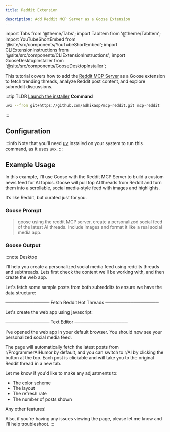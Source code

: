 ```yaml
---
title: Reddit Extension

description: Add Reddit MCP Server as a Goose Extension
---
```


import Tabs from '@theme/Tabs';
import TabItem from '@theme/TabItem';
import YouTubeShortEmbed from '@site/src/components/YouTubeShortEmbed';
import CLIExtensionInstructions from '@site/src/components/CLIExtensionInstructions';
import GooseDesktopInstaller from '@site/src/components/GooseDesktopInstaller';


<!-- <YouTubeShortEmbed videoUrl="https://www.youtube.com/embed/VIDEO_ID" /> -->


This tutorial covers how to add the [Reddit MCP Server](https://github.com/adhikasp/mcp-reddit) as a Goose extension to fetch trending threads, analyze Reddit post content, and explore subreddit discussions.

:::tip TLDR
<Tabs groupId="interface">
  <TabItem value="ui" label="Goose Desktop" default>
  [Launch the installer](goose://extension?cmd=uvx&arg=--from&arg=git%2Bhttps%3A%2F%2Fgithub.com%2Fadhikasp%2Fmcp-reddit.git&arg=mcp-reddit&id=reddit&name=Reddit&description=Fetch%20and%20analyze%20Reddit%20content)
  </TabItem>
  <TabItem value="cli" label="Goose CLI">
  **Command**
  ```sh
  uvx --from git+https://github.com/adhikasp/mcp-reddit.git mcp-reddit
  ```
  </TabItem>
</Tabs>
:::

## Configuration

:::info
Note that you'll need [uv](https://docs.astral.sh/uv/#installation) installed on your system to run this command, as it uses `uvx`.
:::

<Tabs groupId="interface">
  <TabItem value="ui" label="Goose Desktop" default>
    <GooseDesktopInstaller
      extensionId="reddit"
      extensionName="Reddit"
      description="Fetch and analyze Reddit content"
      command="uvx"
      args={["--from", "git+https://github.com/adhikasp/mcp-reddit.git", "mcp-reddit"]}
    />
  </TabItem>

  <TabItem value="cli" label="Goose CLI (No Env Vars)">
    <CLIExtensionInstructions
      name="Reddit MCP"
      command="uvx --from git+https://github.com/adhikasp/mcp-reddit.git mcp-reddit"
      timeout={300}
    />
  </TabItem>

</Tabs>

## Example Usage

In this example, I’ll use Goose with the Reddit MCP Server to build a custom news feed for AI topics. Goose will pull top AI threads from Reddit and turn them into a scrollable, social media-style feed with images and highlights.

It’s like Reddit, but curated just for you.

### Goose Prompt

> goose using the reddit MCP server, create a personalized social feed of the latest AI threads. Include images and format it like a real social media app.



### Goose Output

:::note Desktop

I'll help you create a personalized social media feed using reddits threads and subthreads. Lets first check the content we'll be working with, and then create the web app. 

Let's fetch some sample posts from both subreddits to ensure we have the data structure: 


──────────────  Fetch Reddit Hot Threads ─────────────────

Let's create the web app using javascript:

──────────────  Text Editor ─────────────────

I've opened the web app in your default browser. You should now see your personalized social  media feed.

The page will automatically fetch the latest posts from r/ProgrammerAIHumor by default, and you can switch to r/AI by clicking the button at the top. Each post is clickable and will take you to the original Reddit thread in a new tab.

Let me know if you'd like to make any adjustments to:

- The color scheme
- The layout
- The refresh rate
- The number of posts shown

Any other features!

Also, if you're having any issues viewing the page, please let me know and I'll help troubleshoot.
:::